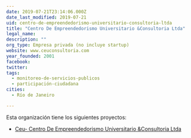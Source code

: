 ```yaml
---
date: 2019-07-21T23:14:06.000Z
date_last_modified: 2019-07-21
uid: centro-de-empreendedorismo-universitario-consultoria-ltda
title: "Centro De Empreendedorismo Universitario &Consultoria Ltda"
legal_name: 
description: ""
org_type: Empresa privada (no incluye startup)
website: www.ceuconsultoria.com
year_founded: 2001
facebook: 
twitter: 
tags:
  - monitoreo-de-servicios-publicos
  - participación-ciudadana
cities: 
  - Río de Janeiro

---
```


Esta organización tiene los siguientes proyectos:

- [Ceu- Centro De Empreendedorismo Universitario &Consultoria Ltda](/i/ceu-centro-de-empreendedorismo-universitario-consultoria-ltda.html)
